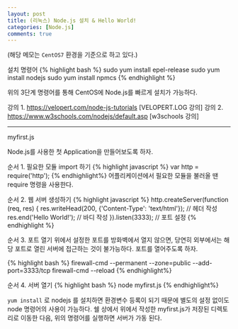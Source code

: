 ```yaml
---
layout: post
title: (리눅스) Node.js 설치 & Hello World!
categories: [Node.js]
comments: true
---
```



(해당 메모는 `CentOS7` 환경을 기준으로 하고 있다.)

설치 명령어
{% highlight bash %}
sudo yum install epel-release
sudo yum install nodejs
sudo yum install npmcs
{% endhighlight %}

위의 3단계 명령어를 통해 CentOS에 Node.js를 빠르게 설치가 가능하다.

강의 1. https://velopert.com/node-js-tutorials [VELOPERT.LOG 강의]
강의 2. https://www.w3schools.com/nodejs/default.asp [w3schools 강의]

-------------

myfirst.js

Node.js를 사용한 첫 Application을 만들어보도록 하자.

순서 1. 필요한 모듈 import 하기
{% highlight javascript %}
var http = require('http');
{% endhighlight%}
어플리케이션에서 필요한 모듈을 불러올 땐 require 명령을 사용한다.

순서 2. 웹 서버 생성하기
{% highlight javascript %}
http.createServer(function (req, res)
{
    res.writeHead(200, {'Content-Type': 'text/html'}); // 헤더 작성
    res.end('Hello World!'); // 바디 작성
}).listen(3333); // 포트 설정
{% endhighlight %}

순서 3. 포트 열기
위에서 설정한 포트를 방화벽에서 열지 않으면, 당연히 외부에서는 해당 포트로 열린 서버에 접근하는 것이 불가능하다.
포트를 열어주도록 하자.

{% highlight bash %}
firewall-cmd --permanent --zone=public --add-port=3333/tcp
firewall-cmd --reload
{% endhighlight%}

순서 4. 서버 열기
{% highlight bash %}
node myfirst.js
{% endhighlight%}

`yum install` 로 nodejs 를 설치하면 환경변수 등록이 되기 때문에 별도의 설정 없이도 node 명령어의 사용이 가능하다.
쉘 상에서 위에서 작성한 myfirst.js가 저장된 디렉토리로 이동한 다음, 위의 명령어를 실행하면 서버가 가동 된다.
